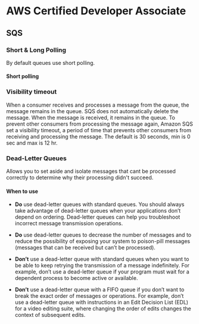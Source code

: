 # AWS Certified Developer Associate

 

## SQS

### Short & Long Polling

By default queues use short polling.

#### Short polling

 

### Visibility timeout

When a consumer receives and processes a message from the queue, the message remains in the queue. SQS does not automatically delete the message. When the message is received, it remains in the queue. To prevent other consumers from processing the message again, Amazon SQS set a visibility timeout, a period of time that prevents other consumers from receiving and processing the message. The default is 30 seconds, min is 0 sec and max is 12 hr.

 

### Dead-Letter Queues

Allows you to set aside and isolate messages that cant be processed correctly to determine why their processing didn't succeed.

#### When to use

- **Do** use dead-letter queues with standard queues. You should always take advantage of dead-letter queues when your applications don’t depend on ordering. Dead-letter queues can help you troubleshoot incorrect message transmission operations.

- **Do** use dead-letter queues to decrease the number of messages and to reduce the possibility of exposing your system to poison-pill messages (messages that can be received but can’t be processed).

- **Don’t** use a dead-letter queue with standard queues when you want to be able to keep retrying the transmission of a message indefinitely. For example, don’t use a dead-letter queue if your program must wait for a dependent process to become active or available.

- **Don’t** use a dead-letter queue with a FIFO queue if you don’t want to break the exact order of messages or operations. For example, don’t use a dead-letter queue with instructions in an Edit Decision List (EDL) for a video editing suite, where changing the order of edits changes the context of subsequent edits.